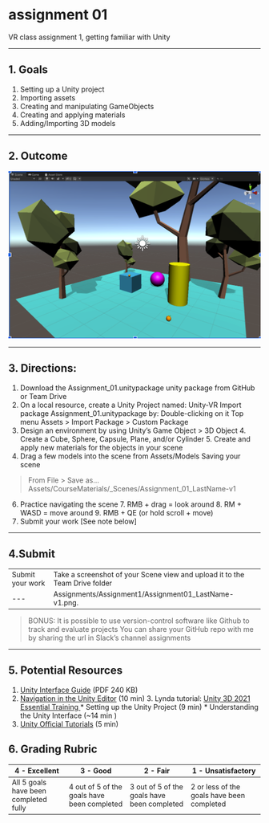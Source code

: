 # assignment 01
VR class assignment 1, getting familiar with Unity

---

## 1. Goals 
1. Setting up a Unity project
2. Importing assets
3. Creating and manipulating GameObjects
4. Creating and applying materials
5. Adding/Importing 3D models

---

## 2. Outcome
![](assignment01.png)

---

## 3. Directions:
1. Download the Assignment_01.unitypackage unity package from GitHub or Team Drive
2. On a local resource, create a Unity Project named: Unity-VR 
Import package Assignment_01.unitypackage by:
Double-clicking on it
Top menu Assets > Import Package > Custom Package
3. Design an environment by using Unity’s Game Object > 3D Object
	4. Create a Cube, Sphere, Capsule, Plane, and/or Cylinder
	5. Create and apply new materials for the objects in your scene
4. Drag a few models into the scene from Assets/Models
Saving your scene
> From File > Save as... Assets/CourseMaterials/_Scenes/Assignment_01_LastName-v1
6. Practice navigating the scene
	7. 	RMB + drag = look around 
	8. 	RM + WASD = move around
	9. RMB + QE (or hold scroll + move)
7. Submit your work [See note below]

---

## 4.Submit

|              |            |
| ------------- | ------------- |
| Submit your work  | Take a screenshot of your Scene view and upload it to the Team Drive folder |
| --- | Assignments/Assignment1/Assignment01_LastName-v1.png. |



> BONUS: It is possible to use version-control software like Github to track and evaluate projects
> You can share your GitHub repo with me by sharing the url in Slack’s channel assignments 

---

## 5. Potential Resources
1. [Unity Interface Guide](https://drive.google.com/file/d/1msQ8NN1AIsXw7ZOvzqzvkcPZsejBCzUr/view?usp=sharing) (PDF 240 KB)
2. [Navigation in the Unity Editor](https://learn.unity.com/tutorial/navigation-in-the-editor-2019?start=true#5d9b6e7aedbc2a67205d3f66) (10 min)
	3. Lynda tutorial: [Unity 3D 2021 Essential Training ](https://www.linkedin.com/learning/unity-3d-2021-essential-training/project-setup-overview?autoplay=true&resume=false&u=2219506)
		* Setting up the Unity Project (9 min)
		* Understanding the Unity Interface (~14 min ) 
3. [Unity Official Tutorials](https://www.youtube.com/watch?v=D7v2pjke5sc) (5 min)


## 6. Grading Rubric
|    4 - Excellent |  3 - Good | 2 - Fair | 1 - Unsatisfactory |
|----------------- | ----------| -------- | -------------  |
| All 5 goals have been completed fully | 4 out of 5 of the goals have been completed | 3 out of 5 of the goals have been completed | 2 or less of the goals have been completed |



